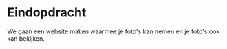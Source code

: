 # Eindopdracht

We gaan een website maken waarmee je foto's kan nemen en je foto's ook kan bekijken. 